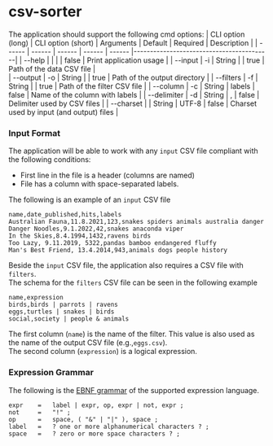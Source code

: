 # csv-sorter
The application should support the following cmd options:
| CLI option (long) | CLI option (short)   | Arguments | Default   | Required   | Description                              |
| ------            | ------                | ------    | ------    | ------    |------------------------------------------|
| --help            |                      |           |           | false     | Print application usage                  |
| --input           | -i                   | String    |           | true      | Path of the data CSV file                |   
| --output          | -o                   | String    |           | true      | Path of the output directory             |
| --filters         | -f                   | String    |           | true      | Path of the filter CSV file              |
| --column          | -c                   | String    | labels    | false     | Name of the column with labels           |
| --delimiter       | -d                   | String    | ,         | false     | Delimiter used by CSV files              |
| --charset         |                      | String    | UTF-8     | false     | Charset used by input (and output) files |

### Input Format
The application will be able to work with any ``input`` CSV file compliant with the following conditions:

- First line in the file is a header (columns are named)  
- File has a column with space-separated labels.

The following is an example of an ``input`` CSV file

```csv
name,date_published,hits,labels
Australian Fauna,11.8.2021,123,snakes spiders animals australia danger
Danger Noodles,9.1.2022,42,snakes anaconda viper
In the Skies,8.4.1994,1432,ravens birds
Too Lazy, 9.11.2019, 5322,pandas bamboo endangered fluffy
Man's Best Friend, 13.4.2014,943,animals dogs people history
```

Beside the ``input`` CSV file, the application also requires a CSV file with ``filters``.  
The schema for the ``filters`` CSV file can be seen in the following example

```csv
name,expression
birds,birds | parrots | ravens
eggs,turtles | snakes | birds
social,society | people & animals
```
The first column (``name``) is the name of the filter. This value is also used as the name of the output CSV file (e.g.,``eggs.csv``).    
The second column (``expression``) is a logical expression.

### Expression Grammar
The following is the [EBNF grammar](https://en.wikipedia.org/wiki/Extended_Backus–Naur_form) of the supported expression language.

```text
expr    =   label | expr, op, expr | not, expr ;
not     =   "!" ;
op      =   space, ( "&" | "|" ), space ;
label   =   ? one or more alphanumerical characters ? ;
space   =   ? zero or more space characters ? ; 
```
